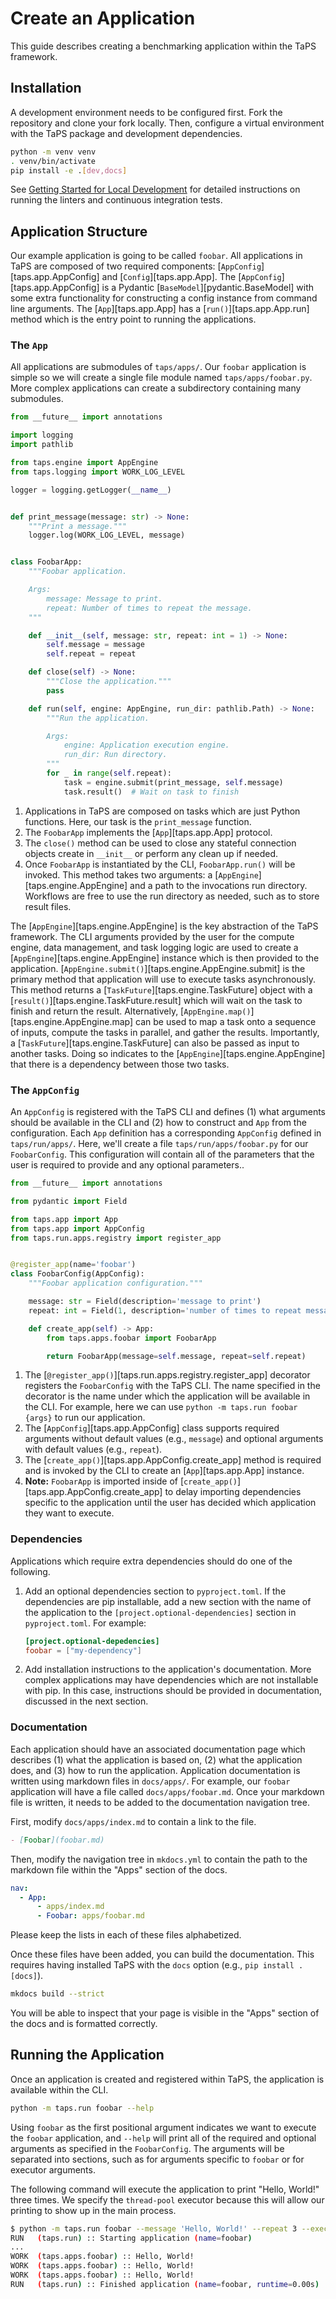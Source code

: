 # Create an Application

This guide describes creating a benchmarking application within the TaPS framework.

## Installation

A development environment needs to be configured first.
Fork the repository and clone your fork locally.
Then, configure a virtual environment with the TaPS package and development dependencies.

```bash
python -m venv venv
. venv/bin/activate
pip install -e .[dev,docs]
```

See [Getting Started for Local Development](../contributing/index.md#getting-started-for-local-development) for detailed instructions on running the linters and continuous integration tests.

## Application Structure

Our example application is going to be called `foobar`.
All applications in TaPS are composed of two required components:
[`AppConfig`][taps.app.AppConfig] and [`Config`][taps.app.App].
The [`AppConfig`][taps.app.AppConfig] is a Pydantic [`BaseModel`][pydantic.BaseModel] with some extra functionality for constructing a config instance from command line arguments.
The [`App`][taps.app.App] has a [`run()`][taps.app.App.run] method which is the entry point to running the applications.

### The `App`

All applications are submodules of `taps/apps/`.
Our `foobar` application is simple so we will create a single file module named `taps/apps/foobar.py`.
More complex applications can create a subdirectory containing many submodules.


```python title="taps/apps/foobar.py" linenums="1"
from __future__ import annotations

import logging
import pathlib

from taps.engine import AppEngine
from taps.logging import WORK_LOG_LEVEL

logger = logging.getLogger(__name__)


def print_message(message: str) -> None:
    """Print a message."""
    logger.log(WORK_LOG_LEVEL, message)


class FoobarApp:
    """Foobar application.

    Args:
        message: Message to print.
        repeat: Number of times to repeat the message.
    """

    def __init__(self, message: str, repeat: int = 1) -> None:
        self.message = message
        self.repeat = repeat

    def close(self) -> None:
        """Close the application."""
        pass

    def run(self, engine: AppEngine, run_dir: pathlib.Path) -> None:
        """Run the application.

        Args:
            engine: Application execution engine.
            run_dir: Run directory.
        """
        for _ in range(self.repeat):
            task = engine.submit(print_message, self.message)
            task.result()  # Wait on task to finish
```

1. Applications in TaPS are composed on tasks which are just Python functions.
   Here, our task is the `print_message` function.
2. The `FoobarApp` implements the [`App`][taps.app.App] protocol.
3. The `close()` method can be used to close any stateful connection objects create in `__init__` or perform any clean up if needed.
4. Once `FoobarApp` is instantiated by the CLI, `FoobarApp.run()` will be invoked.
   This method takes two arguments: a [`AppEngine`][taps.engine.AppEngine] and a path to the invocations run directory.
   Workflows are free to use the run directory as needed, such as to store result files.

The [`AppEngine`][taps.engine.AppEngine] is the key abstraction of the TaPS framework.
The CLI arguments provided by the user for the compute engine, data management, and task logging logic are used to create a [`AppEngine`][taps.engine.AppEngine] instance which is then provided to the application.
[`AppEngine.submit()`][taps.engine.AppEngine.submit] is the primary method that application will use to execute tasks asynchronously.
This method returns a [`TaskFuture`][taps.engine.TaskFuture] object with a [`result()`][taps.engine.TaskFuture.result] which will wait on the task to finish and return the result.
Alternatively, [`AppEngine.map()`][taps.engine.AppEngine.map] can be used to map a task onto a sequence of inputs, compute the tasks in parallel, and gather the results.
Importantly, a [`TaskFuture`][taps.engine.TaskFuture] can also be passed as input to another tasks.
Doing so indicates to the [`AppEngine`][taps.engine.AppEngine] that there is a dependency between those two tasks.

### The `AppConfig`

An `AppConfig` is registered with the TaPS CLI and defines (1) what arguments should be available in the CLI and (2) how to construct and `App` from the configuration.
Each `App` definition has a corresponding `AppConfig` defined in `taps/run/apps/`.
Here, we'll create a file `taps/run/apps/foobar.py` for our `FoobarConfig`.
This configuration will contain all of the parameters that the user is required to provide and any optional parameters..

```python title="taps/run/apps/foobar.py" linenums="1"
from __future__ import annotations

from pydantic import Field

from taps.app import App
from taps.app import AppConfig
from taps.run.apps.registry import register_app


@register_app(name='foobar')
class FoobarConfig(AppConfig):
    """Foobar application configuration."""

    message: str = Field(description='message to print')
    repeat: int = Field(1, description='number of times to repeat message')

    def create_app(self) -> App:
        from taps.apps.foobar import FoobarApp

        return FoobarApp(message=self.message, repeat=self.repeat)
```

1. The [`@register_app()`][taps.run.apps.registry.register_app] decorator registers the `FoobarConfig` with the TaPS CLI.
   The name specified in the decorator is the name under which the application will be available in the CLI.
   For example, here we can use `python -m taps.run foobar {args}` to run our application.
2. The [`AppConfig`][taps.app.AppConfig] class supports required arguments without default values (e.g., `message`) and optional arguments with default values (e.g., `repeat`).
3. The [`create_app()`][taps.app.AppConfig.create_app] method is required and is invoked by the CLI to create an [`App`][taps.app.App] instance.
4. **Note:** `FoobarApp` is imported inside of [`create_app()`][taps.app.AppConfig.create_app] to delay importing dependencies specific to the application until the user has decided which application they want to execute.

### Dependencies

Applications which require extra dependencies should do one of the following.

1. Add an optional dependencies section to `pyproject.toml`.
   If the dependencies are pip installable, add a new section with the name of the application to the `[project.optional-dependencies]` section in `pyproject.toml`.
   For example:
   ```toml
   [project.optional-depedencies]
   foobar = ["my-dependency"]
   ```
2. Add installation instructions to the application's documentation.
   More complex applications may have dependencies which are not installable with pip.
   In this case, instructions should be provided in documentation, discussed in the next section.

### Documentation

Each application should have an associated documentation page which describes (1) what the application is based on, (2) what the application does, and (3) how to run the application.
Application documentation is written using markdown files in `docs/apps/`.
For example, our `foobar` application will have a file called `docs/apps/foobar.md`.
Once your markdown file is written, it needs to be added to the documentation navigation tree.

First, modify `docs/apps/index.md` to contain a link to the file.
```markdown
- [Foobar](foobar.md)
```
Then, modify the navigation tree in `mkdocs.yml` to contain the path to the markdown file within the "Apps" section of the docs.
```yaml
nav:
  - App:
      - apps/index.md
      - Foobar: apps/foobar.md
```
Please keep the lists in each of these files alphabetized.

Once these files have been added, you can build the documentation.
This requires having installed TaPS with the `docs` option (e.g., `pip install .[docs]`).
```bash
mkdocs build --strict
```
You will be able to inspect that your page is visible in the "Apps" section of the docs and is formatted correctly.

## Running the Application

Once an application is created and registered within TaPS, the application is available within the CLI.
```bash
python -m taps.run foobar --help
```
Using `foobar` as the first positional argument indicates we want to execute the `foobar` application, and `--help` will print all of the required and optional arguments as specified in the `FoobarConfig`.
The arguments will be separated into sections, such as for arguments specific to `foobar` or for executor arguments.

The following command will execute the application to print "Hello, World!" three times.
We specify the `thread-pool` executor because this will allow our printing to show up in the main process.
```bash
$ python -m taps.run foobar --message 'Hello, World!' --repeat 3 --executor thread-pool
RUN   (taps.run) :: Starting application (name=foobar)
...
WORK  (taps.apps.foobar) :: Hello, World!
WORK  (taps.apps.foobar) :: Hello, World!
WORK  (taps.apps.foobar) :: Hello, World!
RUN   (taps.run) :: Finished application (name=foobar, runtime=0.00s)
```
